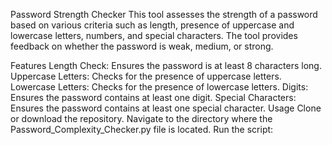 Password Strength Checker
This tool assesses the strength of a password based on various criteria such as length, presence of uppercase and lowercase letters, numbers, and special characters. The tool provides feedback on whether the password is weak, medium, or strong.

Features
Length Check: Ensures the password is at least 8 characters long.
Uppercase Letters: Checks for the presence of uppercase letters.
Lowercase Letters: Checks for the presence of lowercase letters.
Digits: Ensures the password contains at least one digit.
Special Characters: Ensures the password contains at least one special character.
Usage
Clone or download the repository.
Navigate to the directory where the Password_Complexity_Checker.py file is located.
Run the script:
